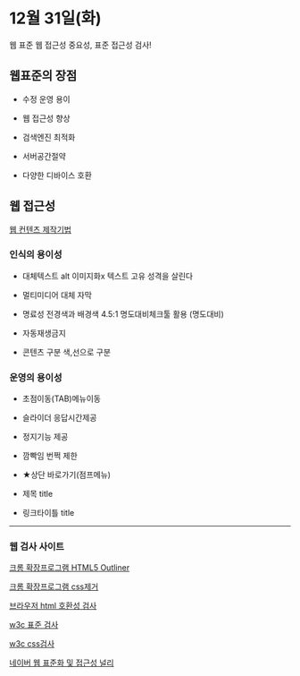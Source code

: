 # 12월 31일(화)

웹 표준 웹 접근성 중요성, 표준 접근성 검사!

## 웹표준의 장점 

+ 수정 운영 용이

+ 웹 접근성 향상
+ 검색엔진 최적화
+ 서버공간절약
+ 다양한 디바이스 호환


## 웹 접근성

[웹 컨텐츠 제작기법](https://www.wah.or.kr:444/Participation/technique.asp?tab=1)

### 인식의 용이성

+ 대체텍스트
alt	이미지화x 텍스트 고유 성격을 살린다

+ 멀티미디어 대체 자막

+ 명료성
전경색과 배경색 4.5:1		명도대비체크툴 활용
(명도대비)

+ 자동재생금지

+ 콘텐츠 구분 색,선으로 구분


### 운영의 용이성

+ 초점이동(TAB)메뉴이동

+ 슬라이더 응답시간제공

+ 정지기능 제공

+ 깜빡임 번쩍 제한 

+ ★상단 바로가기(점프메뉴)

+	제목 title

+	링크타이틀 title


---

### 웹 검사 사이트

[크롬 확장프로그램 HTML5 Outliner](https://chrome.google.com/webstore/detail/afoibpobokebhgfnknfndkgemglggomo)

[크롬 확장프로그램 css제거 ](https://chrome.google.com/webstore/search/web%20developer)

[브라우저 html 호환성 검사](http://html5test.com/)

[w3c 표준 검사](http://validator.kldp.org/)

[w3c css검사](http://jigsaw.w3.org/css-validator/)

[네이버 웹 표준화 및 접근성 널리](https://nuli.navercorp.com/) 